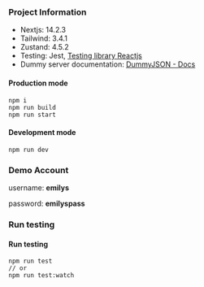 ### Project Information 

- Nextjs: 14.2.3
- Tailwind: 3.4.1
- Zustand: 4.5.2
- Testing: Jest, [Testing library Reactjs](https://testing-library.com/docs)
- Dummy server documentation: [DummyJSON - Docs](https://dummyjson.com/docs)

#### Production mode
```
npm i
npm run build
npm run start
```

#### Development mode
```
npm run dev
```

### Demo Account 

username: **emilys**

password: **emilyspass**

### Run testing 

#### Run testing 
```
npm run test
// or
npm run test:watch
```